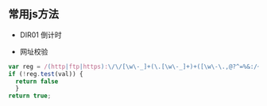 ## 常用js方法

* DIR01 倒计时

* 网址校验
```javascript
var reg = /(http|ftp|https):\/\/[\w\-_]+(\.[\w\-_]+)+([\w\-\.,@?^=%&:/~\+#]*[\w\-\@?^=%&/~\+#])?/
if (!reg.test(val)) {
  return false
  }
return true;
```